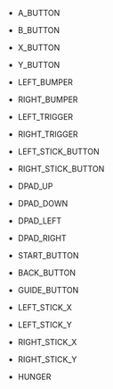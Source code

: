 - A_BUTTON
- B_BUTTON
- X_BUTTON
- Y_BUTTON
- LEFT_BUMPER
- RIGHT_BUMPER
- LEFT_TRIGGER
- RIGHT_TRIGGER
- LEFT_STICK_BUTTON
- RIGHT_STICK_BUTTON
- DPAD_UP
- DPAD_DOWN
- DPAD_LEFT
- DPAD_RIGHT
- START_BUTTON
- BACK_BUTTON
- GUIDE_BUTTON
- LEFT_STICK_X
- LEFT_STICK_Y
- RIGHT_STICK_X
- RIGHT_STICK_Y

- HUNGER